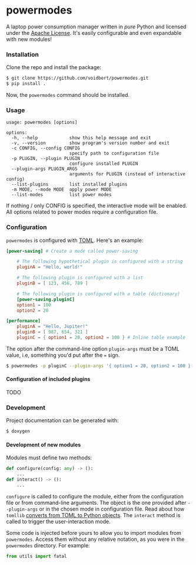 # powermodes

A laptop power consumption manager written in *pure* Python and licensed under the
[Apache License](https://www.apache.org/licenses/LICENSE-2.0). It's easily configurable and even
expandable with new modules!

### Installation

Clone the repo and install the package:

```bash
$ git clone https://github.com/voidbert/powermodes.git
$ pip install .
```

Now, the `powermodes` command should be installed.

### Usage

```
usage: powermodes [options]

options:
  -h, --help            show this help message and exit
  -v, --version         show program's version number and exit
  -c CONFIG, --config CONFIG
                        specify path to configuration file
  -p PLUGIN, --plugin PLUGIN
                        configure installed PLUGIN
  --plugin-args PLUGIN_ARGS
                        arguments for PLUGIN (instead of interactive config)
  --list-plugins        list installed plugins
  -m MODE, --mode MODE  apply power MODE
  --list-modes          list power modes
```

If nothing / only CONFIG is specified, the interactive mode will be enabled. All options related
to power modes require a configuration file.

### Configuration

`powermodes` is configured with [TOML](https://toml.io). Here's an example:

```toml
[power-saving] # Create a mode called power-saving

    # The following hypothetical plugin is configured with a string
    pluginA = "Hello, world!"

    # The following plugin is configured with a list
    pluginB = [ 123, 456, 789 ]

    # The following plugin is configured with a table (dictionary)
    [power-saving.pluginC]
    option1 = 100
    option2 = 20

[performance]
    pluginA = "Hello, Jupiter!"
    pluginB = [ 987, 654, 321 ]
    pluginC = { option1 = 20, option2 = 100 } # Inline table example
```

The option after the command-line option `plugin-args` must be a TOML value, i.e, something you'd
put after the `=` sign.

```bash
$ powermodes -p pluginC --plugin-args '{ option1 = 20, option2 = 100 }'
```

#### Configuration of included plugins

TODO

### Development

Project documentation can be generated with:

```bash
$ doxygen
```

#### Development of new modules

Modules must define two methods:

```python
def configure(config: any) -> ():
    ...
def interact() -> ():
    ...
```

`configure` is called to configure the module, either from the configuration file or from
command-line arguments. The object is the one provided after `--plugin-args` or in the chosen mode
in configuration file. Read about how `tomllib`
[converts from TOML to Python objects](https://docs.python.org/3/library/tomllib.html#conversion-table).
The `interact` method is called to trigger the user-interaction mode.

Some code is injected before yours to allow you to import modules from `powermodes`. Access them
without any relative notation, as you were in the `powermodes` directory. For example:

```python
from utils import fatal
```
